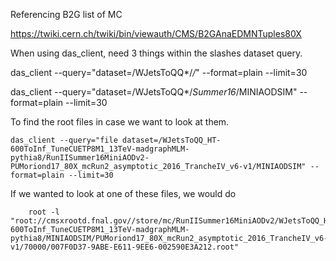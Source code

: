 Referencing B2G list of MC

https://twiki.cern.ch/twiki/bin/viewauth/CMS/B2GAnaEDMNTuples80X


When using das_client, need 3 things within the slashes dataset query. 

das_client --query="dataset=/WJetsToQQ*/*/*" --format=plain --limit=30

das_client --query="dataset=/WJetsToQQ*/*Summer16*/MINIAODSIM" --format=plain --limit=30


To find the root files in case we want to look at them.

    das_client --query="file dataset=/WJetsToQQ_HT-600ToInf_TuneCUETP8M1_13TeV-madgraphMLM-pythia8/RunIISummer16MiniAODv2-PUMoriond17_80X_mcRun2_asymptotic_2016_TrancheIV_v6-v1/MINIAODSIM" --format=plain --limit=30


If we wanted to look at one of these files, we would do

        root -l "root://cmsxrootd.fnal.gov//store/mc/RunIISummer16MiniAODv2/WJetsToQQ_HT-600ToInf_TuneCUETP8M1_13TeV-madgraphMLM-pythia8/MINIAODSIM/PUMoriond17_80X_mcRun2_asymptotic_2016_TrancheIV_v6-v1/70000/007F0D37-9ABE-E611-9EE6-002590E3A212.root"
